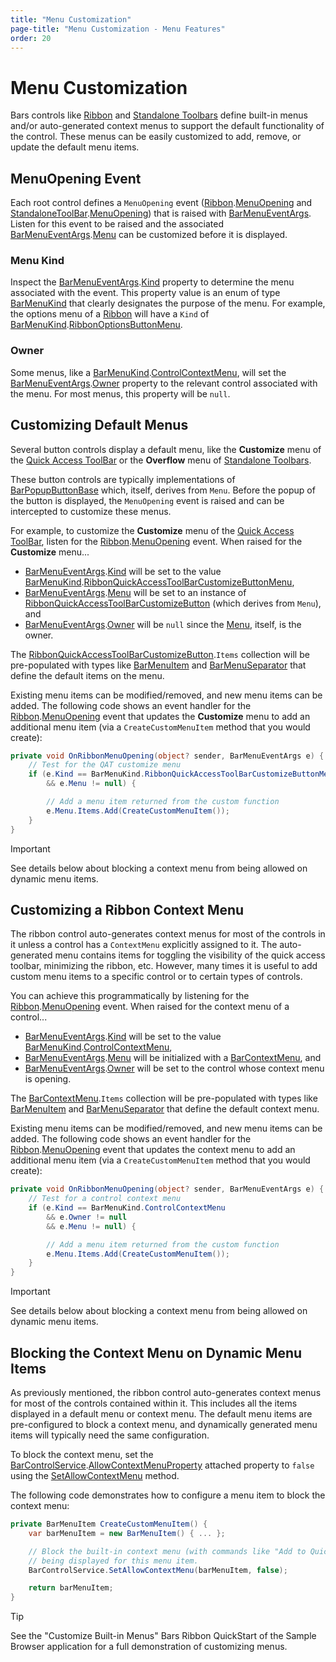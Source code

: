 ```yaml
---
title: "Menu Customization"
page-title: "Menu Customization - Menu Features"
order: 20
---
```

# Menu Customization

Bars controls like [Ribbon](../ribbon-features/index.md) and [Standalone Toolbars](../toolbar-features/standalone-toolbars.md) define built-in menus and/or auto-generated context menus to support the default functionality of the control.  These menus can be easily customized to add, remove, or update the default menu items.

## MenuOpening Event

Each root control defines a `MenuOpening` event ([Ribbon](xref:@ActiproUIRoot.Controls.Bars.Ribbon).[MenuOpening](xref:@ActiproUIRoot.Controls.Bars.Ribbon.MenuOpening) and [StandaloneToolBar](xref:@ActiproUIRoot.Controls.Bars.StandaloneToolBar).[MenuOpening](xref:@ActiproUIRoot.Controls.Bars.StandaloneToolBar.MenuOpening)) that is raised with [BarMenuEventArgs](xref:@ActiproUIRoot.Controls.Bars.BarMenuEventArgs).  Listen for this event to be raised and the associated [BarMenuEventArgs](xref:@ActiproUIRoot.Controls.Bars.BarMenuEventArgs).[Menu](xref:@ActiproUIRoot.Controls.Bars.BarMenuEventArgs.Menu) can be customized before it is displayed.

### Menu Kind

Inspect the [BarMenuEventArgs](xref:@ActiproUIRoot.Controls.Bars.BarMenuEventArgs).[Kind](xref:@ActiproUIRoot.Controls.Bars.BarMenuEventArgs.Kind) property to determine the menu associated with the event. This property value is an enum of type [BarMenuKind](xref:@ActiproUIRoot.Controls.Bars.BarMenuKind) that clearly designates the purpose of the menu. For example, the options menu of a [Ribbon](../ribbon-features/index.md) will have a `Kind` of [BarMenuKind](xref:@ActiproUIRoot.Controls.Bars.BarMenuKind).[RibbonOptionsButtonMenu](xref:@ActiproUIRoot.Controls.Bars.BarMenuKind.RibbonOptionsButtonMenu).

### Owner

Some menus, like a [BarMenuKind](xref:@ActiproUIRoot.Controls.Bars.BarMenuKind).[ControlContextMenu](xref:@ActiproUIRoot.Controls.Bars.BarMenuKind.ControlContextMenu), will set the [BarMenuEventArgs](xref:@ActiproUIRoot.Controls.Bars.BarMenuEventArgs).[Owner](xref:@ActiproUIRoot.Controls.Bars.BarMenuEventArgs.Owner) property to the relevant control associated with the menu.  For most menus, this property will be `null`.

## Customizing Default Menus

Several button controls display a default menu, like the **Customize** menu of the [Quick Access ToolBar](../ribbon-features/quick-access-toolbar.md) or the **Overflow** menu of [Standalone Toolbars](../toolbar-features/standalone-toolbars.md).

These button controls are typically implementations of [BarPopupButtonBase](xref:@ActiproUIRoot.Controls.Bars.Primitives.BarPopupButtonBase) which, itself, derives from `Menu`.  Before the popup of the button is displayed, the `MenuOpening` event is raised and can be intercepted to customize these menus.

For example, to customize the **Customize** menu of the [Quick Access ToolBar](../ribbon-features/quick-access-toolbar.md), listen for the  [Ribbon](xref:@ActiproUIRoot.Controls.Bars.Ribbon).[MenuOpening](xref:@ActiproUIRoot.Controls.Bars.Ribbon.MenuOpening) event.  When raised for the **Customize** menu...

- [BarMenuEventArgs](xref:@ActiproUIRoot.Controls.Bars.BarMenuEventArgs).[Kind](xref:@ActiproUIRoot.Controls.Bars.BarMenuEventArgs.Kind) will be set to the value [BarMenuKind](xref:@ActiproUIRoot.Controls.Bars.BarMenuKind).[RibbonQuickAccessToolBarCustomizeButtonMenu](xref:@ActiproUIRoot.Controls.Bars.BarMenuKind.RibbonQuickAccessToolBarCustomizeButtonMenu),
- [BarMenuEventArgs](xref:@ActiproUIRoot.Controls.Bars.BarMenuEventArgs).[Menu](xref:@ActiproUIRoot.Controls.Bars.BarMenuEventArgs.Menu) will be set to an instance of [RibbonQuickAccessToolBarCustomizeButton](xref:@ActiproUIRoot.Controls.Bars.Primitives.RibbonQuickAccessToolBarCustomizeButton) (which derives from `Menu`), and
- [BarMenuEventArgs](xref:@ActiproUIRoot.Controls.Bars.BarMenuEventArgs).[Owner](xref:@ActiproUIRoot.Controls.Bars.BarMenuEventArgs.Owner) will be `null` since the [Menu](xref:@ActiproUIRoot.Controls.Bars.BarMenuEventArgs.Menu), itself, is the owner.

The [RibbonQuickAccessToolBarCustomizeButton](xref:@ActiproUIRoot.Controls.Bars.Primitives.RibbonQuickAccessToolBarCustomizeButton).`Items` collection will be pre-populated with types like [BarMenuItem](xref:@ActiproUIRoot.Controls.Bars.BarMenuItem) and [BarMenuSeparator](xref:@ActiproUIRoot.Controls.Bars.BarMenuSeparator) that define the default items on the menu.

Existing menu items can be modified/removed, and new menu items can be added.  The following code shows an event handler for the [Ribbon](xref:@ActiproUIRoot.Controls.Bars.Ribbon).[MenuOpening](xref:@ActiproUIRoot.Controls.Bars.Ribbon.MenuOpening) event that updates the **Customize** menu to add an additional menu item (via a `CreateCustomMenuItem` method that you would create):

```csharp
private void OnRibbonMenuOpening(object? sender, BarMenuEventArgs e) {
	// Test for the QAT customize menu
	if (e.Kind == BarMenuKind.RibbonQuickAccessToolBarCustomizeButtonMenu
		&& e.Menu != null) {

		// Add a menu item returned from the custom function
		e.Menu.Items.Add(CreateCustomMenuItem());
	}
}
```

> [!IMPORTANT]
> See details below about blocking a context menu from being allowed on dynamic menu items.

## Customizing a Ribbon Context Menu

The ribbon control auto-generates context menus for most of the controls in it unless a control has a `ContextMenu` explicitly assigned to it.  The auto-generated menu contains items for toggling the visibility of the quick access toolbar, minimizing the ribbon, etc.  However, many times it is useful to add custom menu items to a specific control or to certain types of controls.

You can achieve this programmatically by listening for the [Ribbon](xref:@ActiproUIRoot.Controls.Bars.Ribbon).[MenuOpening](xref:@ActiproUIRoot.Controls.Bars.Ribbon.MenuOpening) event.  When raised for the context menu of a control...

- [BarMenuEventArgs](xref:@ActiproUIRoot.Controls.Bars.BarMenuEventArgs).[Kind](xref:@ActiproUIRoot.Controls.Bars.BarMenuEventArgs.Kind) will be set to the value [BarMenuKind](xref:@ActiproUIRoot.Controls.Bars.BarMenuKind).[ControlContextMenu](xref:@ActiproUIRoot.Controls.Bars.BarMenuKind.ControlContextMenu),
- [BarMenuEventArgs](xref:@ActiproUIRoot.Controls.Bars.BarMenuEventArgs).[Menu](xref:@ActiproUIRoot.Controls.Bars.BarMenuEventArgs.Menu) will be initialized with a [BarContextMenu](xref:@ActiproUIRoot.Controls.Bars.BarContextMenu), and
- [BarMenuEventArgs](xref:@ActiproUIRoot.Controls.Bars.BarMenuEventArgs).[Owner](xref:@ActiproUIRoot.Controls.Bars.BarMenuEventArgs.Owner) will be set to the control whose context menu is opening.

The [BarContextMenu](xref:@ActiproUIRoot.Controls.Bars.BarContextMenu).`Items` collection will be pre-populated with types like [BarMenuItem](xref:@ActiproUIRoot.Controls.Bars.BarMenuItem) and [BarMenuSeparator](xref:@ActiproUIRoot.Controls.Bars.BarMenuSeparator) that define the default context menu.

Existing menu items can be modified/removed, and new menu items can be added.  The following code shows an event handler for the [Ribbon](xref:@ActiproUIRoot.Controls.Bars.Ribbon).[MenuOpening](xref:@ActiproUIRoot.Controls.Bars.Ribbon.MenuOpening) event that updates the context menu to add an additional menu item (via a `CreateCustomMenuItem` method that you would create):

```csharp
private void OnRibbonMenuOpening(object? sender, BarMenuEventArgs e) {
	// Test for a control context menu
	if (e.Kind == BarMenuKind.ControlContextMenu
		&& e.Owner != null
		&& e.Menu != null) {

		// Add a menu item returned from the custom function
		e.Menu.Items.Add(CreateCustomMenuItem());
	}
}
```

> [!IMPORTANT]
> See details below about blocking a context menu from being allowed on dynamic menu items.

## Blocking the Context Menu on Dynamic Menu Items

As previously mentioned, the ribbon control auto-generates context menus for most of the controls contained within it. This includes all the items displayed in a default menu or context menu.  The default menu items are pre-configured to block a context menu, and dynamically generated menu items will typically need the same configuration.

To block the context menu, set the [BarControlService](xref:@ActiproUIRoot.Controls.Bars.BarControlService).[AllowContextMenuProperty](xref:@ActiproUIRoot.Controls.Bars.BarControlService.AllowContextMenuProperty) attached property to `false` using the [SetAllowContextMenu](xref:@ActiproUIRoot.Controls.Bars.BarControlService.SetAllowContextMenu*) method.

The following code demonstrates how to configure a menu item to block the context menu:

```csharp
private BarMenuItem CreateCustomMenuItem() {
	var barMenuItem = new BarMenuItem() { ... };

	// Block the built-in context menu (with commands like "Add to Quick Access Toolbar") from
	// being displayed for this menu item.
	BarControlService.SetAllowContextMenu(barMenuItem, false);

	return barMenuItem;
}
```

> [!TIP]
> See the "Customize Built-in Menus" Bars Ribbon QuickStart of the Sample Browser application for a full demonstration of customizing menus.